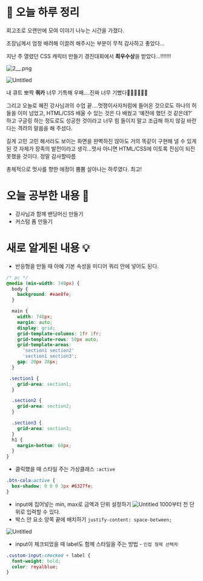 # 🌳 오늘 하루 정리

회고조로 오랜만에 모여 이야기 나누는 시간을 가졌다.

조장님께서 엄청 배려해 이끌려 해주시는 부분이 무척 감사하고 좋았다…

지난 주 열렸던 CSS 캐릭터 만들기 경진대회에서 **최우수상**을 받았다…!!!!!!!

![2__.png](https://s3-us-west-2.amazonaws.com/secure.notion-static.com/7c746eee-6e1d-426f-be0d-b044bd0da5e4/2__.png)

![Untitled](https://s3-us-west-2.amazonaws.com/secure.notion-static.com/6ac608aa-be5f-4945-957f-9d954d035ce0/Untitled.png)

내 큐트 뽀짝 **쿼카** 너무 기특해 우째….진짜 너무 기뻤다👼👼👼👼👼👼

그리고 오늘로 혜진 강사님과의 수업 끝….멋쟁이사자처럼에 들어온 것으로도 하나의 허들을 이미 넘었고, HTML/CSS 배울 수 있는 것은 다 배웠고 ‘예전에 했던 것 같은데?’ 하고 구글링 하는 정도로도 성공한 것이라고 너무 힘 들이지 말고 조급해 하지 않길 바란다는 격려의 말씀을 해 주셨다.

길게 고민 고민 해서라도 보이는 화면을 완벽하진 않아도 거의 똑같이 구현해 낼 수 있게 된 것 자체가 장족의 발전이라고 생각…멋사 아니면 HTML/CSS에 이토록 진심이 되진 못했을 것이다. 정말 감사할따름

총체적으로 멋사를 향한 애정이 뿜뿜 살아나는 하루였다. 최고!

# 오늘 공부한 내용 🌼

- 강사님과 함께 밴딩머신 만들기
- 커스텀 폼 만들기

# 새로 알게된 내용 💡

- 반응형을 만들 때 아예 기본 속성을 미디어 쿼리 안에 넣어도 된다.

```css
/* pc */
@media (min-width: 748px) {
  body {
    background: #eae8fe;
  }

  main {
    width: 748px;
    margin: auto;
    display: grid;
    grid-template-columns: 1fr 1fr;
    grid-template-rows: 50px auto;
    grid-template-areas:
      'section1 section2'
      'section1 section3';
    gap: 20px 28px;
  }
```

```css
 .section1 {
    grid-area: section1;
  }

  .section2 {
    grid-area: section2;
  }

  .section3 {
    grid-area: section3;
  }
  h1 {
    margin-bottom: 68px;
  }
}
```

- 클릭했을 때 스타일 주는 가상클래스 `:active`

```css
.btn-cola:active {
  box-shadow: 0 0 0 3px #6327fe;
}
```

- input에 집어넣는 min, max로 금액과 단위 설정하기
  ![Untitled](https://s3-us-west-2.amazonaws.com/secure.notion-static.com/243b18e3-042d-41f9-8752-f03ef7b5a1e4/Untitled.png)
  1000부터 천 단위로 입력할 수 있다.
- 박스 안 요소 양쪽 끝에 배치하기 `justify-content: space-between;`

![Untitled](https://s3-us-west-2.amazonaws.com/secure.notion-static.com/e8a081b5-de07-4347-9972-c3cb03c9584f/Untitled.png)

- input이 체크되었을 때 label도 함께 스타일을 주는 방법 - `인접 형제 선택자`

```css
.custom-input:checked + label {
  font-weight: bold;
  color: royalblue;
}
```
